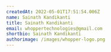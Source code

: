 ```yaml
---
createdAt: 2022-05-01T17:51:54.006Z
name: Sainath Kandikanti
title: Sainath Kandikanti
email: whoppertechnologies@gmail.com
shortbio: Sainath Kandikanti
authorimage: /images/whopper-logo.png
---
```

